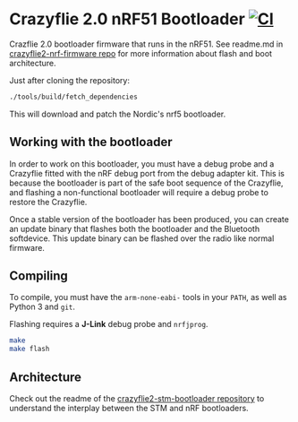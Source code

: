 # Crazyflie 2.0 nRF51 Bootloader [![CI](https://github.com/bitcraze/crazyflie2-nrf-bootloader/workflows/CI/badge.svg)](https://github.com/bitcraze/crazyflie2-nrf-bootloader/actions?query=workflow%3ACI)


Crazflie 2.0 bootloader firmware that runs in the nRF51. See readme.md in
[crazyflie2-nrf-firmware repo](https://github.com/bitcraze/crazyflie2-nrf-firmware) for more information about flash and boot
architecture.

Just after cloning the repository:
``` bash
./tools/build/fetch_dependencies
```

This will download and patch the Nordic's nrf5 bootloader.

Working with the bootloader
---------------------------

In order to work on this bootloader, you must have a debug probe and a Crazyflie fitted with the nRF debug port from the debug adapter kit.
This is because the bootloader is part of the safe boot sequence of the Crazyflie, and flashing a non-functional bootloader will require a debug probe to restore the Crazyflie.


Once a stable version of the bootloader has been produced, you can create an update binary that flashes both the bootloader and the Bluetooth softdevice.
This update binary can be flashed over the radio like normal firmware.

Compiling
---------

To compile, you must have the `arm-none-eabi-` tools in your `PATH`, as well as Python 3 and `git`.

Flashing requires a **J-Link** debug probe and `nrfjprog`.
``` bash
make
make flash
```

Architecture
--------

Check out the readme of the [crazyflie2-stm-bootloader repository](https://github.com/bitcraze/crazyflie2-stm-bootloader) to understand the interplay between the STM and nRF bootloaders.
